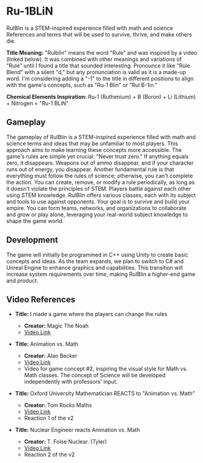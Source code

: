 # Ru-1BLiN
RulBlin is a STEM-inspired experience filled with math and science References and terms that will be used to survive, thrive, and make others die. 

**Title Meaning:** "Rulblin" means the word "Rule" and was inspired by a video (linked below). It was combined with other meanings and variations of "Rule" until I found a title that sounded interesting. Pronounce it like "Rule Blend" with a silent "d," but any pronunciation is valid as it is a made-up word. I'm considering adding a "-1" to the title in different positions to align with the game's concepts, such as "Ru-1 Blin" or "Rul B-1in."

**Chemical Elements Inspiration:** Ru-1 (Ruthenium) + B (Boron) + Li (Lithium) + Nitrogen = "Ru-1 BLiN"

## Gameplay

The gameplay of RulBlin is a STEM-inspired experience filled with math and science terms and ideas that may be unfamiliar to most players. This approach aims to make learning these concepts more accessible. The game's rules are simple yet crucial: "Never trust zero." If anything equals zero, it disappears. Weapons out of ammo disappear, and if your character runs out of energy, you disappear. Another fundamental rule is that everything must follow the rules of science; otherwise, you can't complete the action. You can create, remove, or modify a rule periodically, as long as it doesn't violate the principles of STEM. Players battle against each other using STEM knowledge. RulBlin offers various classes, each with its subject and tools to use against opponents. Your goal is to survive and build your empire. You can form teams, networks, and organizations to collaborate and grow or play alone, leveraging your real-world subject knowledge to shape the game world.

## Development

The game will initially be programmed in C++ using Unity to create basic concepts and ideas. As the team expands, we plan to switch to C# and Unreal Engine to enhance graphics and capabilities. This transition will increase system requirements over time, making RulBlin a higher-end game and product.

## Video References

- **Title:** I made a game where the players can change the rules
  - **Creator:** Magic The Noah
  - [Video Link](https://youtu.be/gE6l5gcHr7Y?si=32oz1barxaJxehNR)
  
- **Title:** Animation vs. Math
  - **Creator:** Alan Becker
  - [Video Link](https://youtu.be/B1J6Ou4q8vE?si=zVx3cz1YmxCTEVCD)
  - Video for game concept #2, inspiring the visual style for Math vs. Math classes. The concept of Science will be developed independently with professors' input.

- **Title:** Oxford University Mathematician REACTS to "Animation vs. Math"
  - **Creator:** Tom Rocks Maths
  - [Video Link](https://youtu.be/2VQDqzT4SOM?si=si_wUCUQL-tQpeNy)
  - Reaction 1 of the v2

- **Title:** Nuclear Engineer reacts Animation vs. Math
  - **Creator:** T. Folse Nuclear. (Tyler)
  - [Video Link](https://youtu.be/RCJW21LJP0I?si=iHK0XGt7csmdXKaM)
  - Reaction 2 of the v2
